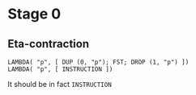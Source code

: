 # Stage 0

## Eta-contraction

```
LAMBDA( "p", [ DUP (0, "p"); FST; DROP (1, "p") ])
LAMBDA( "p", [ INSTRUCTION ])
```

It should be in fact `INSTRUCTION`

